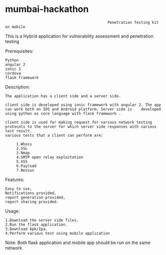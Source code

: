 # mumbai-hackathon

                            				      Penetration Testing kit on mobile

This is a Hybrid application for vulnerability assessment and penetration testing

Prerequisites:

	Python
	angular 2
	ionic 3
	cordova
	flask framework


Description:

    The application has a client side and a server side.

    client side is developed using ionic framework with angular 2. The app can work both on IOS and Android platform. Server side is    developed using python as core language with flask framework .

    client side is used for making request for various network testing protocols to the server for which server side responses with various test result.
    various tests that a client can perform are:

         1.Whois
         2.SSL
         3.Nmap
         4.SMTP open relay exploitation
         5.XSS
         6.Payload
         7.Nessus


Features:

	Easy to use,
	Notifications provided,
	report generation provided,
	report sharing provided.


Usage:
    
    1.Download the server side files.
    2.Run the flask application.
    3.Download Apk/Ipa.
    4.Perform various test using mobile application


Note: Both flask application and mobile app should be run on the same network   


    

